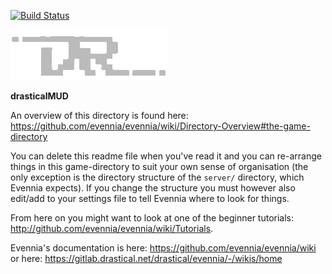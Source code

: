 [![Build Status](http://jenkins.chatsubo.local/buildStatus/icon?job=evennia)](http://jenkins.chatsubo.local/job/evennia/)


![drastical logo](./web/static_overrides/website/images/dr.gif)

**drasticalMUD**

An overview of this directory is found here:
https://github.com/evennia/evennia/wiki/Directory-Overview#the-game-directory

You can delete this readme file when you've read it and you can
re-arrange things in this game-directory to suit your own sense of
organisation (the only exception is the directory structure of the
`server/` directory, which Evennia expects). If you change the structure
you must however also edit/add to your settings file to tell Evennia
where to look for things.

From here on you might want to look at one of the beginner tutorials:
http://github.com/evennia/evennia/wiki/Tutorials.

Evennia's documentation is here:
https://github.com/evennia/evennia/wiki
or here: https://gitlab.drastical.net/drastical/evennia/-/wikis/home